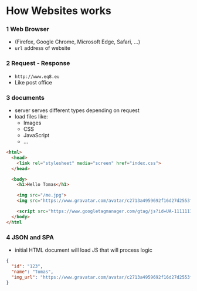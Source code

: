 # How Websites works

### 1 Web Browser

* (Firefox, Google Chrome, Microsoft Edge, Safari, ...)
* `url` address of website


### 2 Request - Response

* `http://www.eq8.eu`
* Like post office

### 3 documents

* server serves different types depending on request
* load files like:
  * Images
  * CSS
  * JavaScript
  * ...


```html
<html>
  <head>
    <link rel="stylesheet" media="screen" href="index.css">
  </head>

  <body>
    <h1>Hello Tomas</h1>

    <img src="/me.jpg">
    <img src="https://www.gravatar.com/avatar/c2713a4959692f16d27d2553fb06cc4b.png?r=x&s=75">

    <script src="https://www.googletagmanager.com/gtag/js?id=UA-111111111-1"></script>
  </body>
</html
```

### 4 JSON and SPA

* initial HTML document will load JS that will process logic

```json
{
  "id": "123",
  "name": "Tomas",
  "img_url": "https://www.gravatar.com/avatar/c2713a4959692f16d27d2553fb06cc4b.png?r=x&s=75"
}
```
